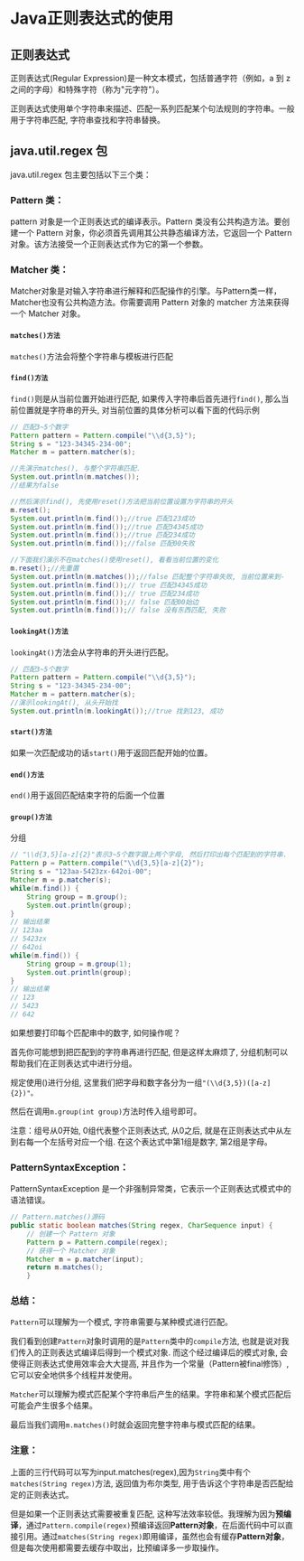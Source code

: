 # Java正则表达式的使用

## 正则表达式

正则表达式(Regular Expression)是一种文本模式，包括普通字符（例如，a 到 z 之间的字母）和特殊字符（称为"元字符"）。

正则表达式使用单个字符串来描述、匹配一系列匹配某个句法规则的字符串。一般用于字符串匹配, 字符串查找和字符串替换。

## java.util.regex 包

java.util.regex 包主要包括以下三个类：

### **Pattern 类：**

pattern 对象是一个正则表达式的编译表示。Pattern 类没有公共构造方法。要创建一个 Pattern 对象，你必须首先调用其公共静态编译方法，它返回一个 Pattern 对象。该方法接受一个正则表达式作为它的第一个参数。

### **Matcher 类：**

Matcher对象是对输入字符串进行解释和匹配操作的引擎。与Pattern类一样，Matcher也没有公共构造方法。你需要调用 Pattern 对象的 matcher 方法来获得一个 Matcher 对象。

#### `matches()方法`

`matches()`方法会将整个字符串与模板进行匹配

#### `find()方法`

`find()`则是从当前位置开始进行匹配, 如果传入字符串后首先进行`find()`, 那么当前位置就是字符串的开头, 对当前位置的具体分析可以看下面的代码示例

```java
// 匹配3~5个数字
Pattern pattern = Pattern.compile("\\d{3,5}");
String s = "123-34345-234-00";
Matcher m = pattern.matcher(s);

//先演示matches(), 与整个字符串匹配.
System.out.println(m.matches());
//结果为false

//然后演示find(), 先使用reset()方法把当前位置设置为字符串的开头
m.reset();
System.out.println(m.find());//true 匹配123成功
System.out.println(m.find());//true 匹配34345成功
System.out.println(m.find());//true 匹配234成功
System.out.println(m.find());//false 匹配00失败

//下面我们演示不在matches()使用reset(), 看看当前位置的变化
m.reset();//先重置
System.out.println(m.matches());//false 匹配整个字符串失败, 当前位置来到-
System.out.println(m.find());// true 匹配34345成功
System.out.println(m.find());// true 匹配234成功
System.out.println(m.find());// false 匹配00始边
System.out.println(m.find());// false 没有东西匹配, 失败
```

#### `lookingAt()方法`

`lookingAt()`方法会从字符串的开头进行匹配。

```java
// 匹配3~5个数字
Pattern pattern = Pattern.compile("\\d{3,5}");
String s = "123-34345-234-00";
Matcher m = pattern.matcher(s);
//演示lookingAt(), 从头开始找
System.out.println(m.lookingAt());//true 找到123, 成功
```

#### `start()方法`

如果一次匹配成功的话`start()`用于返回匹配开始的位置。

#### `end()方法`

`end()`用于返回匹配结束字符的后面一个位置

#### `group()方法`

分组

```java
// "\\d{3,5}[a-z]{2}"表示3~5个数字跟上两个字母, 然后打印出每个匹配到的字符串.
Pattern p = Pattern.compile("\\d{3,5}[a-z]{2}");
String s = "123aa-5423zx-642oi-00";
Matcher m = p.matcher(s);
while(m.find()) {
    String group = m.group();
    System.out.println(group);
}
// 输出结果
// 123aa
// 5423zx
// 642oi
while(m.find()) {
    String group = m.group(1);
    System.out.println(group);
}
// 输出结果
// 123
// 5423
// 642
```

如果想要打印每个匹配串中的数字, 如何操作呢？

首先你可能想到把匹配到的字符串再进行匹配, 但是这样太麻烦了, 分组机制可以帮助我们在正则表达式中进行分组。

规定使用()进行分组, 这里我们把字母和数字各分为一组`"(\\d{3,5})([a-z]{2})"。`

然后在调用`m.group(int group)`方法时传入组号即可。

注意：组号从0开始, 0组代表整个正则表达式, 从0之后, 就是在正则表达式中从左到右每一个左括号对应一个组. 在这个表达式中第1组是数字, 第2组是字母。

### **PatternSyntaxException：**

PatternSyntaxException 是一个非强制异常类，它表示一个正则表达式模式中的语法错误。

```java
// Pattern.matches()源码
public static boolean matches(String regex, CharSequence input) {
    // 创建一个 Pattern 对象
    Pattern p = Pattern.compile(regex);
    // 获得一个 Matcher 对象
    Matcher m = p.matcher(input);
    return m.matches();
    }
```

### 总结：

`Pattern`可以理解为一个模式, 字符串需要与某种模式进行匹配。

我们看到创建`Pattern`对象时调用的是`Pattern`类中的`compile`方法, 也就是说对我们传入的正则表达式编译后得到一个模式对象. 而这个经过编译后的模式对象, 会使得正则表达式使用效率会大大提高, 并且作为一个常量（Pattern被final修饰）, 它可以安全地供多个线程并发使用。

`Matcher`可以理解为模式匹配某个字符串后产生的结果。字符串和某个模式匹配后可能会产生很多个结果。

最后当我们调用`m.matches()`时就会返回完整字符串与模式匹配的结果。

### 注意：

上面的三行代码可以写为input.matches(regex),因为`String`类中有个`matches(String regex)`方法, 返回值为布尔类型, 用于告诉这个字符串是否匹配给定的正则表达式。

但是如果一个正则表达式需要被重复匹配, 这种写法效率较低。我理解为因为**预编译**，通过`Pattern.compile(regex)`预编译返回**Pattern对象**，在后面代码中可以直接引用。通过`matches(String regex)`即用编译，虽然也会有缓存**Pattern对象**，但是每次使用都需要去缓存中取出，比预编译多一步取操作。

